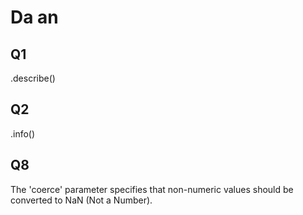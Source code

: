 # Da an
## Q1
.describe()

## Q2
.info()

## Q8
The 'coerce' parameter specifies that non-numeric values should be converted to NaN (Not a Number).

